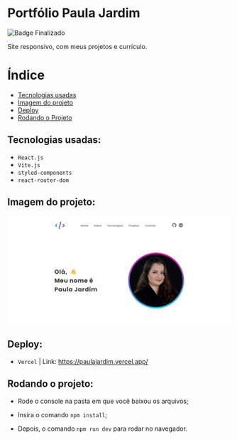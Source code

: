 # Portfólio Paula Jardim

![Badge Finalizado](http://img.shields.io/static/v1?label=STATUS&message=FINALIZADO&color=GREEN&style=for-the-badge)

Site responsivo, com meus projetos e currículo.


# Índice

* [Tecnologias usadas](#tecnologias-usadas)
* [Imagem do projeto](#imagem-do-projeto)
* [Deploy](#deploy)
* [Rodando o Projeto](#rodando-o-projeto)


## Tecnologias usadas:

- ``React.js``
- ``Vite.js``
- ``styled-components``
- ``react-router-dom``


## Imagem do projeto:

![HomePage](./project.png)


## Deploy:

- ``Vercel`` | Link: <https://paulajardim.vercel.app/>


## Rodando o projeto:
- Rode o console na pasta em que você baixou os arquivos;

- Insira o comando ``npm install``;

- Depois, o comando ``npm run dev`` para rodar no navegador.